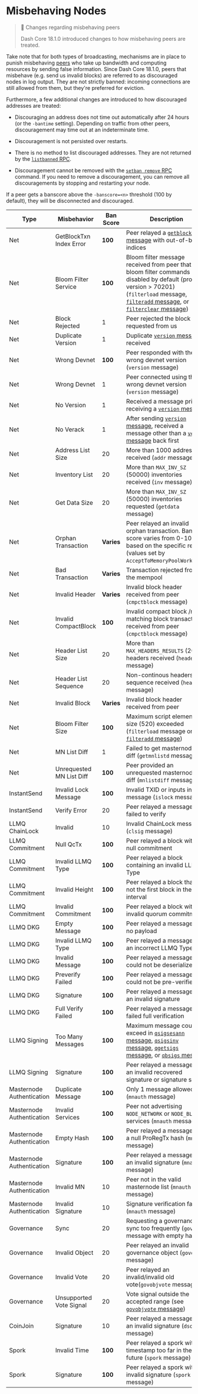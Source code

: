 # Misbehaving Nodes

> 📘 Changes regarding misbehaving peers
>
> Dash Core 18.1.0 introduced changes to how misbehaving peers are treated.

Take note that for both types of broadcasting, mechanisms are in place to punish misbehaving [peers](../resources/glossary.md#peer) who take up bandwidth and computing resources by sending false information. Since Dash Core 18.1.0, peers that misbehave (e.g. send us invalid blocks) are referred to as discouraged nodes in log output. They are not strictly banned: incoming connections are still allowed from them, but they're preferred for eviction.

Furthermore, a few additional changes are introduced to how discouraged addresses are treated:

* Discouraging an address does not time out automatically after 24 hours (or the `-bantime` setting). Depending on traffic from other peers, discouragement may time out at an indeterminate time.

* Discouragement is not persisted over restarts.

* There is no method to list discouraged addresses. They are not returned by the [`listbanned` RPC](../api/remote-procedure-calls-network.md#listbanned).

* Discouragement cannot be removed with the [`setban remove` RPC](../api/remote-procedure-calls-network.md#setban) command. If you need to remove a discouragement, you can remove all discouragements by stopping and restarting your node.

 If a peer gets a banscore above the `-banscore=<n>` threshold (100 by default), they will be disconnected and discouraged.

| Type | Misbehavior | Ban Score | Description |
| ---- | ----------- | --------- | ----------- |
| Net | GetBlockTxn Index Error | **100** | Peer relayed a [`getblocktxn` message](../reference/p2p-network-data-messages.md#getblocktxn) with out-of-bound indices
| Net | Bloom Filter Service | **100** | Bloom filter message received from peer that has bloom filter commands disabled by default (protocol version > 70201) (`filterload` message, [`filteradd` message](../reference/p2p-network-control-messages.md#filteradd), or [`filterclear` message](../reference/p2p-network-control-messages.md#filterclear))
| Net | Block Rejected | 1 | Peer rejected the block it requested from us
| Net | Duplicate Version | 1 | Duplicate [`version` message](../reference/p2p-network-control-messages.md#version) received
| Net | Wrong Devnet | **100** | Peer responded with the wrong devnet version (`version` message)
| Net | Wrong Devnet | 1 | Peer connected using the wrong devnet version (`version` message)
| Net | No Version | 1 | Received a message prior to receiving a [`version` message](../reference/p2p-network-control-messages.md#version)
| Net | No Verack | 1 | After sending [`version` message](../reference/p2p-network-control-messages.md#version), received a message other than a [`verack` message](../reference/p2p-network-control-messages.md#verack) back first
| Net | Address List Size | 20 | More than 1000 addresses received (`addr` message)
| Net | Inventory List | 20 | More than `MAX_INV_SZ` (50000) inventories received (`inv` message)
| Net | Get Data Size | 20 | More than `MAX_INV_SZ` (50000) inventories requested (`getdata` message)
| Net | Orphan Transaction | **Varies** | Peer relayed an invalid orphan transaction. Ban score varies from 0-100 based on the specific reason (values set by `AcceptToMemoryPoolWorker()`)
| Net | Bad Transaction | **Varies** | Transaction rejected from the mempool
| Net | Invalid Header | **Varies** | Invalid block header received from peer (`cmpctblock` message)
| Net | Invalid CompactBlock | **100** | Invalid compact block /non-matching block transactions received from peer (`cmpctblock` message)
| Net | Header List Size | 20 | More than `MAX_HEADERS_RESULTS` (2000) headers received (`headers` message)
| Net | Header List Sequence | 20 | Non-continous headers sequence received (`headers` message)
| Net | Invalid Block | **Varies** | Invalid block header received from peer
| Net | Bloom Filter Size | **100** | Maximum script element size (520) exceeded (`filterload` message or [`filteradd` message](../reference/p2p-network-control-messages.md#filteradd))
| Net | MN List Diff | 1 | Failed to get masternode list diff (`getmnlistd` message)
| Net | Unrequested MN List Diff | **100** | Peer provided an unrequested masternode list diff (`mnlistdiff` message)
| InstantSend | Invalid Lock Message | **100** | Invalid TXID or inputs in lock message (`islock` message)
| InstantSend | Verify Error | 20 | Peer relayed a message that failed to verify
| LLMQ ChainLock | Invalid | 10 | Invalid ChainLock message (`clsig` message)
| LLMQ Commitment | Null QcTx | **100** | Peer relayed a block with a null commitment
| LLMQ Commitment | Invalid LLMQ Type | **100** | Peer relayed a block containing an invalid LLMQ Type
| LLMQ Commitment | Invalid Height | **100** | Peer relayed a block that is not the first block in the DKG interval
| LLMQ Commitment | Invalid Commitment | **100** | Peer relayed a block with an invalid quorum commitment
| LLMQ DKG | Empty Message | **100** | Peer relayed a message with no payload
| LLMQ DKG | Invalid LLMQ Type | **100** | Peer relayed a message for an incorrect LLMQ Type
| LLMQ DKG | Invalid Message | **100** | Peer relayed a message that could not be deserialized
| LLMQ DKG | Preverify Failed | **100** | Peer relayed a message that could not be pre-verified
| LLMQ DKG | Signature  | **100** | Peer relayed a message with an invalid signature
| LLMQ DKG | Full Verify Failed | **100** | Peer relayed a message that failed full verification
| LLMQ Signing | Too Many Messages | **100** | Maximum message count exceed in [`qsigsesann` message](../reference/p2p-network-quorum-messages.md#qsigsesann), [`qsigsinv` message](../reference/p2p-network-quorum-messages.md#qsigsinv), [`qgetsigs` message](../reference/p2p-network-quorum-messages.md#qgetsigs), or [`qbsigs` message](../reference/p2p-network-quorum-messages.md#qbsigs)
| LLMQ Signing | Signature  | **100** | Peer relayed a message with an invalid recovered signature or signature share
| Masternode Authentication | Duplicate Message | **100** | Only 1 message allowed (`mnauth` message)
| Masternode Authentication | Invalid Services | **100** | Peer not advertising `NODE_NETWORK` or `NODE_BLOOM` services (`mnauth` message)
| Masternode Authentication | Empty Hash | **100** | Peer relayed a message with a null ProRegTx hash (`mnauth` message)
| Masternode Authentication | Signature | **100** | Peer relayed a message with an invalid signature (`mnauth` message)
| Masternode Authentication | Invalid MN | 10 | Peer not in the valid masternode list (`mnauth` message)
| Masternode Authentication | Invalid Signature | 10 | Signature verification failed (`mnauth` message)
| Governance | Sync | 20 | Requesting a governance sync too frequently (`govsync` message with empty hash)
| Governance | Invalid Object | 20 | Peer relayed an invalid governance object (`govobj` message)
| Governance | Invalid Vote | 20 | Peer relayed an invalid/invalid old vote(`govobjvote` message)
| Governance | Unsupported Vote Signal | 20 | Vote signal outside the accepted range (see [`govobjvote` message](../reference/p2p-network-governance-messages.md#govobjvote))
| CoinJoin | Signature  | 10 | Peer relayed a message with an invalid signature (`dsq` message)
| Spork | Invalid Time | **100** | Peer relayed a spork with a timestamp too far in the future (`spork` message)
| Spork | Signature  | **100** | Peer relayed a spork with an invalid signature (`spork` message)
